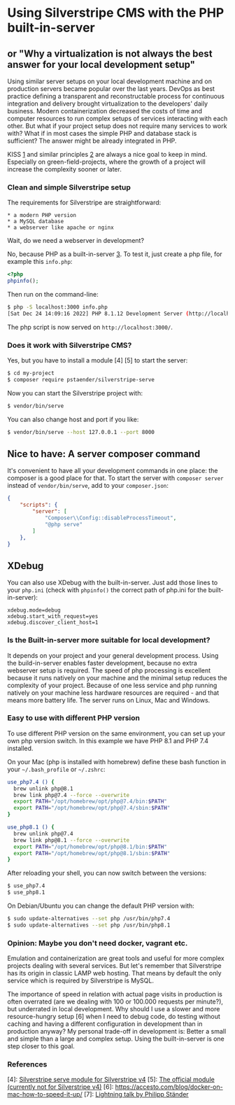 # Using Silverstripe CMS with the PHP built-in-server
## or "Why a virtualization is not always the best answer for your local development setup"

Using similar server setups on your local development machine and on production servers became popular over the last years. DevOps as best practice defining a transparent and reconstructable process for continuous integration and delivery brought virtualization to the developers' daily business. Modern containerization decreased the costs of time and computer resources to run complex setups of services interacting with each other. But what if your project setup does not require many services to work with? What if in most cases the simple PHP and database stack is sufficient? The answer might be already integrated in PHP.

KISS [1] and similar principles [2] are always a nice goal to keep in mind. Especially on green-field-projects, where the growth of a project will increase the complexity sooner or later.

### Clean and simple Silverstripe setup

The requirements for Silverstripe are straightforward:
    
    * a modern PHP version
    * a MySQL database
    * a webserver like apache or nginx
    
Wait, do we need a webserver in development?

No, because PHP as a built-in-server [3]. To test it, just create a php file, for example this `info.php`:

```php
<?php
phpinfo();
```

Then run on the command-line:

```sh
$ php -S localhost:3000 info.php
[Sat Dec 24 14:09:16 2022] PHP 8.1.12 Development Server (http://localhost:3000) started
```

The php script is now served on `http://localhost:3000/`.

### Does it work with Silverstripe CMS?

Yes, but you have to install a module [4] [5] to start the server:

```sh
$ cd my-project
$ composer require pstaender/silverstripe-serve
```

Now you can start the Silverstripe project with:

```sh
$ vendor/bin/serve
```

You can also change host and port if you like:

```sh
$ vendor/bin/serve --host 127.0.0.1 --port 8000
```

## Nice to have: A server composer command

It's convenient to have all your development commands in one place: the composer is a good place for that. To start the server with `composer server` instead of `vendor/bin/serve`, add to your `composer.json`:

```json
{
    "scripts": {
        "server": [
            "Composer\\Config::disableProcessTimeout",
            "@php serve"
        ]
    },
}
```

## XDebug

You can also use XDebug with the built-in-server. Just add those lines to your `php.ini` (check with `phpinfo()` the correct path of php.ini for the built-in-server):

```
xdebug.mode=debug
xdebug.start_with_request=yes
xdebug.discover_client_host=1
```

### Is the Built-in-server more suitable for local development?

It depends on your project and your general development process. Using the build-in-server enables faster development, because no extra webserver setup is required. The speed of php processing is excellent because it runs natively on your machine and the minimal setup reduces the complexity of your project. Because of one less service and php running natively on your machine  less hardware resources are required - and that means more battery life. The server runs on Linux, Mac and Windows.

### Easy to use with different PHP version

To use different PHP version on the same environment, you can set up your own php version switch. In this example we have PHP 8.1 and PHP 7.4 installed.

On your Mac (php is installed with homebrew) define these bash function in your `~/.bash_profile` or `~/.zshrc`:

```bash
use_php7.4 () {
  brew unlink php@8.1
  brew link php@7.4 --force --overwrite
  export PATH="/opt/homebrew/opt/php@7.4/bin:$PATH"
  export PATH="/opt/homebrew/opt/php@7.4/sbin:$PATH"
}

use_php8.1 () {
  brew unlink php@7.4
  brew link php@8.1 --force --overwrite
  export PATH="/opt/homebrew/opt/php@8.1/bin:$PATH"
  export PATH="/opt/homebrew/opt/php@8.1/sbin:$PATH"
}
```

After reloading your shell, you can now switch between the versions:

```sh
$ use_php7.4
$ use_php8.1
```

On Debian/Ubuntu you can change the default PHP version with:

```sh
$ sudo update-alternatives --set php /usr/bin/php7.4
$ sudo update-alternatives --set php /usr/bin/php8.1
```

### Opinion: Maybe you don't need docker, vagrant etc.

Emulation and containerization are great tools and useful for more complex projects dealing with several services. But let's remember that Silverstripe has its origin in classic LAMP web hosting. That means by default the only service which is required by Silverstripe is MySQL.

The importance of speed in relation with actual page visits in production is often overrated (are we dealing with 100 or 100.000 requests per minute?), but underrated in local development. Why should I use a slower and more resource-hungry setup [6] when I need to debug code, do testing without caching and having a different configuration in development than in production anyway? My personal trade-off in development is: Better a small and simple than a large and complex setup. Using the built-in-server is one step closer to this goal.

### References

[1]: https://en.wikipedia.org/wiki/KISS_principle
[2]: http://www.radicalsimpli.city/
[3]: https://www.php.net/manual/en/features.commandline.webserver.php
[4]: [Silverstripe serve module for Silverstripe v4](https://packagist.org/packages/pstaender/silverstripe-serve#dev-master)
[5]: [The official module (currently not for Silverstripe v4)](https://github.com/silverstripe/silverstripe-serve/)
[6]: https://accesto.com/blog/docker-on-mac-how-to-speed-it-up/
[7]: [Lightning talk by Philipp Ständer](https://www.youtube.com/watch?v=PKiw0geTLss)